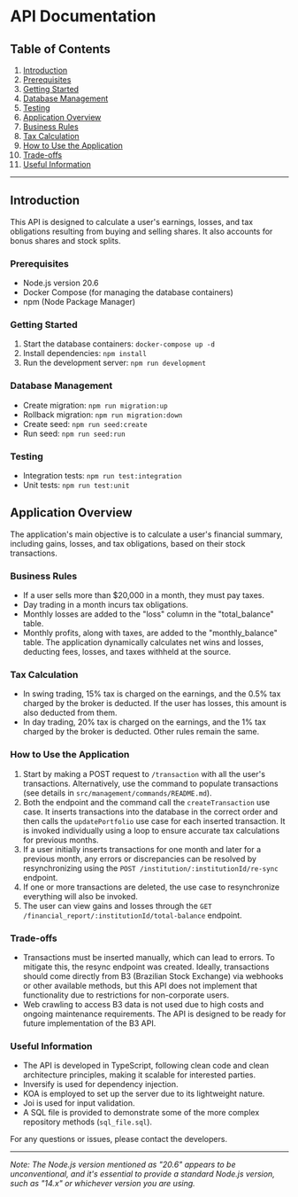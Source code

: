 # API Documentation

## Table of Contents
1. [Introduction](#introduction)
2. [Prerequisites](#prerequisites)
3. [Getting Started](#getting-started)
4. [Database Management](#database-management)
5. [Testing](#testing)
6. [Application Overview](#application-overview)
7. [Business Rules](#business-rules)
8. [Tax Calculation](#tax-calculation)
9. [How to Use the Application](#how-to-use-the-application)
10. [Trade-offs](#trade-offs)
11. [Useful Information](#useful-information)

---

## Introduction
This API is designed to calculate a user's earnings, losses, and tax obligations resulting from buying and selling shares. It also accounts for bonus shares and stock splits.

### Prerequisites
- Node.js version 20.6
- Docker Compose (for managing the database containers)
- npm (Node Package Manager)

### Getting Started
1. Start the database containers: `docker-compose up -d`
2. Install dependencies: `npm install`
3. Run the development server: `npm run development`

### Database Management
- Create migration: `npm run migration:up`
- Rollback migration: `npm run migration:down`
- Create seed: `npm run seed:create`
- Run seed: `npm run seed:run`

### Testing
- Integration tests: `npm run test:integration`
- Unit tests: `npm run test:unit`

## Application Overview
The application's main objective is to calculate a user's financial summary, including gains, losses, and tax obligations, based on their stock transactions.

### Business Rules
- If a user sells more than $20,000 in a month, they must pay taxes.
- Day trading in a month incurs tax obligations.
- Monthly losses are added to the "loss" column in the "total_balance" table.
- Monthly profits, along with taxes, are added to the "monthly_balance" table. The application dynamically calculates net wins and losses, deducting fees, losses, and taxes withheld at the source.

### Tax Calculation
- In swing trading, 15% tax is charged on the earnings, and the 0.5% tax charged by the broker is deducted. If the user has losses, this amount is also deducted from them.
- In day trading, 20% tax is charged on the earnings, and the 1% tax charged by the broker is deducted. Other rules remain the same.

### How to Use the Application
1. Start by making a POST request to `/transaction` with all the user's transactions. Alternatively, use the command to populate transactions (see details in `src/management/commands/README.md`).
2. Both the endpoint and the command call the `createTransaction` use case. It inserts transactions into the database in the correct order and then calls the `updatePortfolio` use case for each inserted transaction. It is invoked individually using a loop to ensure accurate tax calculations for previous months.
3. If a user initially inserts transactions for one month and later for a previous month, any errors or discrepancies can be resolved by resynchronizing using the `POST /institution/:institutionId/re-sync` endpoint.
4. If one or more transactions are deleted, the use case to resynchronize everything will also be invoked.
5. The user can view gains and losses through the `GET /financial_report/:institutionId/total-balance` endpoint.

### Trade-offs
- Transactions must be inserted manually, which can lead to errors. To mitigate this, the resync endpoint was created. Ideally, transactions should come directly from B3 (Brazilian Stock Exchange) via webhooks or other available methods, but this API does not implement that functionality due to restrictions for non-corporate users.
- Web crawling to access B3 data is not used due to high costs and ongoing maintenance requirements. The API is designed to be ready for future implementation of the B3 API.

### Useful Information
- The API is developed in TypeScript, following clean code and clean architecture principles, making it scalable for interested parties.
- Inversify is used for dependency injection.
- KOA is employed to set up the server due to its lightweight nature.
- Joi is used for input validation.
- A SQL file is provided to demonstrate some of the more complex repository methods (`sql_file.sql`).

For any questions or issues, please contact the developers.

---

*Note: The Node.js version mentioned as "20.6" appears to be unconventional, and it's essential to provide a standard Node.js version, such as "14.x" or whichever version you are using.*
